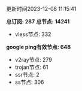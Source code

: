 更新时间2023-12-08 11:15:41

**总订阅: 287**
**总节点: 14241**
- vless节点: 332

**google ping有效节点: 648**
- v2ray节点: 279
- trojan节点: 61
- ssr节点: 2
- ss节点: 306
